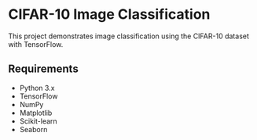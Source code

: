 # CIFAR-10 Image Classification

This project demonstrates image classification using the CIFAR-10 dataset with TensorFlow.

## Requirements

- Python 3.x
- TensorFlow
- NumPy
- Matplotlib
- Scikit-learn
- Seaborn
